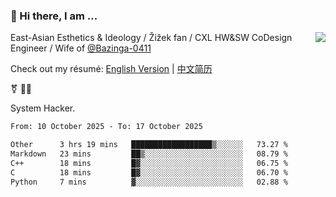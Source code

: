 ### 👋 Hi there, I am ...

<img align="right" src="https://github-readme-stats.vercel.app/api?username=vickiegpt&show_icons=true&icon_color=0366d6&bg_color=ffffff&hide_title=true" />

East-Asian Esthetics & Ideology / Žižek fan / CXL HW&SW CoDesign Engineer / Wife of [@Bazinga-0411](https://bazinga-0411.github.io/)

Check out my résumé: [English Version](http://asplos.dev/) | [中文简历](http://asplos.dev/CN.html)

⚧️ 
🏳️‍⚧️ 

System Hacker.


<!--START_SECTION:waka-->

```txt
From: 10 October 2025 - To: 17 October 2025

Other      3 hrs 19 mins   ██████████████████▒░░░░░░   73.27 %
Markdown   23 mins         ██▒░░░░░░░░░░░░░░░░░░░░░░   08.79 %
C++        18 mins         █▓░░░░░░░░░░░░░░░░░░░░░░░   06.75 %
C          18 mins         █▓░░░░░░░░░░░░░░░░░░░░░░░   06.70 %
Python     7 mins          ▓░░░░░░░░░░░░░░░░░░░░░░░░   02.88 %
```

<!--END_SECTION:waka-->
